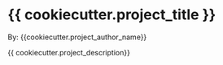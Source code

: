 # {{ cookiecutter.project_title }}

By:  {{cookiecutter.project_author_name}}

{{ cookiecutter.project_description}}

##